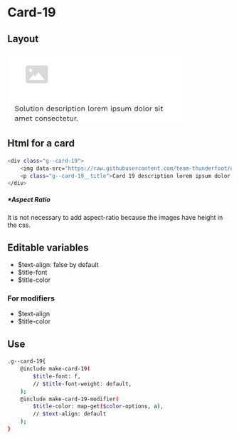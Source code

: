 # Card-19

## Layout

![alt text][card-19]

[card-19]: /src/img/global-components/card/card-19.png

## Html for a card

```sh
<div class="g--card-19">
    <img data-src="https://raw.githubusercontent.com/team-thunderfoot/ui/main/src/img/global-components/card/card-img-placeholder.png" src="/src/img/global-components/placeholder.jpg" alt="alt text" class="g--card-19__media g--lazy-01">
    <p class="g--card-19__title">Card 19 description lorem ipsum dolor sit amet consectetur.</p>
</div>
```

##### \*Aspect Ratio

It is not necessary to add aspect-ratio because the images have height in the css.

## Editable variables

- $text-align: false by default
- $title-font
- $title-color

### For modifiers

- $text-align
- $title-color

## Use

```sh
.g--card-19{
    @include make-card-19(
        $title-font: f,
        // $title-font-weight: default,
    );
    @include make-card-19-modifier(
        $title-color: map-get($color-options, a),
        // $text-align: default
    );
}
```
